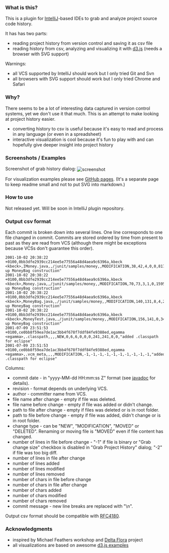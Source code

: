 ### What is this?

This is a plugin for [IntelliJ](https://github.com/JetBrains/intellij-community)-based IDEs to grab
and analyze project source code history.

It has has two parts:
 - reading project history from version control and saving it as csv file
 - reading history from csv, analyzing and visualizing it with [d3.js](http://d3js.org/) (needs a browser with SVG support)

Warnings:
 - all VCS supported by IntelliJ should work but I only tried Git and Svn
 - all browsers with SVG support should work but I only tried Chrome and Safari


### Why?
There seems to be a lot of interesting data captured in version control systems, yet we don't use it that much.
This is an attempt to make looking at project history easier.

 - converting history to csv is useful because it's easy to read and process in any language (or even in a spreadsheet)
 - interactive visualization is cool because it's fun to play with and can hopefully give deeper insight into project history


### Screenshots / Examples
Screenshot of grab history dialog:
<img src="https://raw.github.com/dkandalov/code-history-mining/master/grab-history-screenshot.png" alt="screenshot" title="screenshot" align="center"/>

For visualization examples please see [GitHub pages](http://dkandalov.github.com/code-history-mining/junit.html).
(It's a separate page to keep readme small and not to put SVG into markdown.)


### How to use
Not released yet. Will be soon in IntelliJ plugin repository.


### Output csv format
Each commit is broken down into several lines. One line corresponds to one file changed in commit.
Commits are stored ordered by time from present to past as they are read from VCS
(although there might be exceptions because VCSs don't guarantee this order).
```
2001-10-02 20:38:22 +0100,0bb3dfe2939cc214ee5e77556a48d4aea9c6396a,kbeck <kbeck>,IMoney.java,,/junit/samples/money,,MODIFICATION,38,42,4,0,0,817,888,71,0,0,"Cleaning up MoneyBag construction"
2001-10-02 20:38:22 +0100,0bb3dfe2939cc214ee5e77556a48d4aea9c6396a,kbeck <kbeck>,Money.java,,/junit/samples/money,,MODIFICATION,70,73,3,1,0,1595,1684,86,32,0,"Cleaning up MoneyBag construction"
2001-10-02 20:38:22 +0100,0bb3dfe2939cc214ee5e77556a48d4aea9c6396a,kbeck <kbeck>,MoneyBag.java,,/junit/samples/money,,MODIFICATION,140,131,8,4,23,3721,3594,214,154,511,"Cleaning up MoneyBag construction"
2001-10-02 20:38:22 +0100,0bb3dfe2939cc214ee5e77556a48d4aea9c6396a,kbeck <kbeck>,MoneyTest.java,,/junit/samples/money,,MODIFICATION,156,141,0,34,0,5187,4785,0,1594,0,"Cleaning up MoneyBag construction"
2001-07-09 23:51:53 +0100,ce0bb8f59ea7de1ac3bb4f678f7ddf84fe9388ed,egamma <egamma>,.classpath,,,,NEW,0,6,6,0,0,0,241,241,0,0,"added .classpath for eclipse"
2001-07-09 23:51:53 +0100,ce0bb8f59ea7de1ac3bb4f678f7ddf84fe9388ed,egamma <egamma>,.vcm_meta,,,,MODIFICATION,-1,-1,-1,-1,-1,-1,-1,-1,-1,-1,"added .classpath for eclipse"
```
Columns:
 - commit date - in "yyyy-MM-dd HH:mm:ss Z" format (see [javadoc](http://docs.oracle.com/javase/7/docs/api/java/text/SimpleDateFormat.html) for details).
 - revision - format depends on underlying VCS.
 - author - committer name from VCS.
 - file name after change - empty if file was deleted.
 - file name before change - empty if file was added or didn't change.
 - path to file after change - empty if files was deleted or is in root folder.
 - path to file before change - empty if file was added, didn't change or is in root folder.
 - change type - can be "NEW", "MODIFICATION", "MOVED" or "DELETED". Renaming or moving file is "MOVED" even if file content has changed.
 - number of lines in file before change - "-1" if file is binary or "Grab change size" checkbox is disabled in "Grab Project History" dialog;
   "-2" if file was too big diff.
 - number of lines in file after change
 - number of lines added
 - number of lines modified
 - number of lines removed
 - number of chars in file before change
 - number of chars in file after change
 - number of chars added
 - number of chars modified
 - number of chars removed
 - commit message - new line breaks are replaced with "\\n".


Output csv format should be compatible with [RFC4180](http://www.apps.ietf.org/rfc/rfc4180.html).


### Acknowledgments
 - inspired by Michael Feathers workshop and [Delta Flora](https://github.com/michaelfeathers/delta-flora) project
 - all visualizations are based on awesome [d3.js examples](https://github.com/mbostock/d3/wiki/Gallery)
